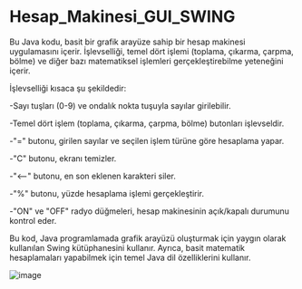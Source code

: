 # Hesap_Makinesi_GUI_SWING

Bu Java kodu, basit bir grafik arayüze sahip bir hesap makinesi uygulamasını içerir. İşlevselliği, temel dört işlemi (toplama, çıkarma, çarpma, bölme) ve diğer bazı matematiksel işlemleri gerçekleştirebilme yeteneğini içerir.

İşlevselliği kısaca şu şekildedir:

-Sayı tuşları (0-9) ve ondalık nokta tuşuyla sayılar girilebilir.

-Temel dört işlem (toplama, çıkarma, çarpma, bölme) butonları işlevseldir.

-"=" butonu, girilen sayılar ve seçilen işlem türüne göre hesaplama yapar.

-"C" butonu, ekranı temizler.

-"<--" butonu, en son eklenen karakteri siler.

-"%" butonu, yüzde hesaplama işlemi gerçekleştirir.

-"ON" ve "OFF" radyo düğmeleri, hesap makinesinin açık/kapalı durumunu kontrol eder.

Bu kod, Java programlamada grafik arayüzü oluşturmak için yaygın olarak kullanılan Swing kütüphanesini kullanır. Ayrıca, basit matematik hesaplamaları yapabilmek için temel Java dil özelliklerini kullanır.

![image](https://github.com/rose-omer/Hesap_Makinesi_GUI_SWING/assets/117285777/8b543862-ca8d-40c4-9e32-9d66dd5c13c1)
